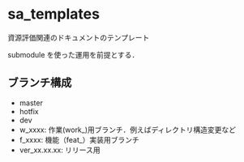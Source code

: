 # sa_templates
資源評価関連のドキュメントのテンプレート

submodule を使った運用を前提とする．

## ブランチ構成
- master
- hotfix
- dev
- w_xxxx: 作業(work_)用ブランチ．例えばディレクトリ構造変更など
- f_xxxx: 機能（feat_）実装用ブランチ
- ver_xx.xx.xx: リリース用
